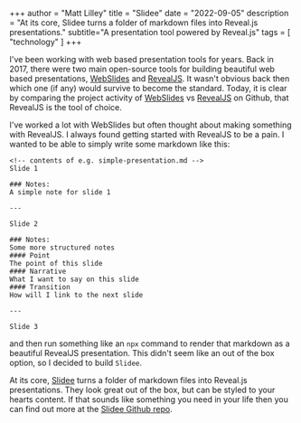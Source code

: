 +++
author = "Matt Lilley"
title = "Slidee"
date = "2022-09-05"
description = "At its core, Slidee turns a folder of markdown files into Reveal.js presentations."
subtitle="A presentation tool powered by Reveal.js"
tags = [
    "technology"
]
+++

I've been working with web based presentation tools for years. Back in 2017, there were two main open-source tools for building beautiful web based presentations, [WebSlides](https://webslides.tv/) and [RevealJS](https://revealjs.com/). It wasn't obvious back then which one (if any) would survive to become the standard. Today, it is clear by comparing the project activity of [WebSlides](https://github.com/webslides/WebSlides/graphs/contributors) vs [RevealJS](https://github.com/hakimel/reveal.js/graphs/contributors) on Github, that RevealJS is the tool of choice.

I've worked a lot with WebSlides but often thought about making something with RevealJS. I always found getting started with RevealJS to be a pain. I wanted to be able to simply write some markdown like this:

```
<!-- contents of e.g. simple-presentation.md -->
Slide 1

### Notes:
A simple note for slide 1

---

Slide 2 

### Notes:
Some more structured notes
#### Point
The point of this slide 
#### Narrative
What I want to say on this slide 
#### Transition
How will I link to the next slide

---

Slide 3
```

 and then run something like an `npx` command to render that markdown as a beautiful RevealJS presentation. This didn't seem like an out of the box option, so I decided to build `Slidee`.

At its core, [Slidee](https://www.npmjs.com/package/slidee) turns a folder of markdown files into Reveal.js presentations. They look great out of the box, but can be styled to your hearts content. If that sounds like something you need in your life then you can find out more at the [Slidee Github repo](https://github.com/mklilley/slidee).
